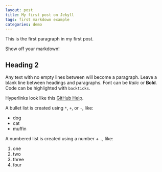 ```yaml
---
layout: post
title: My first post on Jekyll
tags: first markdown example
categories: demo
---
```


This is the first paragraph in my first post.

Show off your markdown!

## Heading 2

Any text with no empty lines between will become a paragraph.
Leave a blank line between headings and paragraphs.
Font can be *Italic* or **Bold**.
Code can be highlighted with `backticks`.


Hyperlinks look like this [GitHub Help](https://help.github.com/).

A bullet list is created using `*`, `+`, or `-`, like:

- dog
- cat
- muffin

A numbered list is created using a number + `.`, like:

1. one
2. two
6. three
2. four
